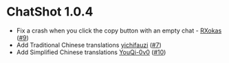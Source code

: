 # ChatShot 1.0.4

- Fix a crash when you click the copy button with an empty chat - [RXokas](https://github.com/RX0kas) ([#9](https://github.com/DeDiamondPro/ChatShot/pull/9))
- Add Traditional Chinese translations [yichifauzi](https://github.com/yichifauzi) ([#7](https://github.com/DeDiamondPro/ChatShot/pull/7))
- Add Simplified Chinese translations [YouQi-0v0](https://github.com/YouQi-0v0) ([#10](https://github.com/DeDiamondPro/ChatShot/pull/10))